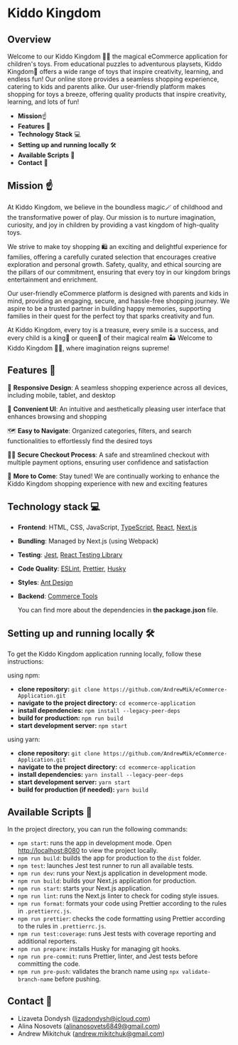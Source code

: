 # Kiddo Kingdom

## Overview

Welcome to our Kiddo Kingdom 🧸🏰 the magical eCommerce application for children's toys. From educational puzzles to adventurous playsets, Kiddo Kingdom🧸 offers a wide range of toys that inspire creativity, learning, and endless fun! Our online store provides a seamless shopping experience, catering to kids and parents alike. Our user-friendly platform makes shopping for toys a breeze, offering quality products that inspire creativity, learning, and lots of fun!

- **Mission**☝️
- **Features** 📘
- **Technology Stack** 💻
- **Setting up and running locally** 🛠️
- **Available Scripts** 📝
- **Contact** 📧

## Mission ☝️

At Kiddo Kingdom, we believe in the boundless magic🪄 of childhood and the transformative power of play. Our mission is to nurture imagination, curiosity, and joy in children by providing a vast kingdom of high-quality toys.

We strive to make toy shopping 🛍 an exciting and delightful experience for families, offering a carefully curated selection that encourages creative exploration and personal growth. Safety, quality, and ethical sourcing are the pillars of our commitment, ensuring that every toy in our kingdom brings entertainment and enrichment.

Our user-friendly eCommerce platform is designed with parents and kids in mind, providing an engaging, secure, and hassle-free shopping journey. We aspire to be a trusted partner in building happy memories, supporting families in their quest for the perfect toy that sparks creativity and fun.

At Kiddo Kingdom, every toy is a treasure, every smile is a success, and every child is a king🤴 or queen👸 of their magical realm 🏜 Welcome to Kiddo Kingdom 🧸🏰, where imagination reigns supreme!

## Features 📘

🎨 **Responsive Design**: A seamless shopping experience across all devices, including mobile, tablet, and desktop

🙂 **Convenient UI**: An intuitive and aesthetically pleasing user interface that enhances browsing and shopping

🗺 **Easy to Navigate**: Organized categories, filters, and search functionalities to effortlessly find the desired toys

👮‍♂️ **Secure Checkout Process**: A safe and streamlined checkout with multiple payment options, ensuring user confidence and satisfaction

🚀 **More to Come**: Stay tuned! We are continually working to enhance the Kiddo Kingdom shopping experience with new and exciting features

## Technology stack 💻

- **Frontend**: HTML, CSS, JavaScript, [TypeScript](https://www.typescriptlang.org/), [React](https://react.dev/), [Next.js](https://nextjs.org/)
- **Bundling**: Managed by Next.js (using Webpack)
- **Testing**: [Jest](https://jestjs.io/), [React Testing Library](https://testing-library.com/)
- **Code Quality**: [ESLint](https://eslint.org/), [Prettier](https://prettier.io/), [Husky](https://typicode.github.io/husky/)
- **Styles**: [Ant Design](https://ant.design/)
- **Backend**: [Commerce Tools](https://commercetools.com/)

  You can find more about the dependencies in **the package.json** file.

## Setting up and running locally 🛠️

To get the Kiddo Kingdom application running locally, follow these instructions:

using npm:

- **clone repository:** `git clone https://github.com/AndrewMik/eCommerce-Application.git`
- **navigate to the project directory:** `cd ecommerce-application`
- **install dependencies:** `npm install --legacy-peer-deps`
- **build for production:** `npm run build`
- **start development server:** `npm start`

using yarn:

- **clone repository:** `git clone https://github.com/AndrewMik/eCommerce-Application.git`
- **navigate to the project directory:** `cd ecommerce-application`
- **install dependencies:** `yarn install --legacy-peer-deps`
- **start development server:** `yarn start`
- **build for production (if needed):** `yarn build`

## Available Scripts 📝

In the project directory, you can run the following commands:

- `npm start`: runs the app in development mode. Open [http://localhost:8080](http://localhost:8080) to view the project locally.
- `npm run build`: builds the app for production to the `dist` folder.
- `npm test`: launches Jest test runner to run all available tests.
- `npm run dev`: runs your Next.js application in development mode.
- `npm run build`: builds your Next.js application for production.
- `npm run start`: starts your Next.js application.
- `npm run lint`: runs the Next.js linter to check for coding style issues.
- `npm run format`: formats your code using Prettier according to the rules in `.prettierrc.js`.
- `npm run prettier`: checks the code formatting using Prettier according to the rules in `.prettierrc.js`.
- `npm run test:coverage`: runs Jest tests with coverage reporting and additional reporters.
- `npm run prepare`: installs Husky for managing git hooks.
- `npm run pre-commit`: runs Prettier, linter, and Jest tests before committing the code.
- `npm run pre-push`: validates the branch name using `npx validate-branch-name` before pushing.

## Contact 📧

- Lizaveta Dondysh (lizadondysh@icloud.com)
- Alina Nosovets (alinanosovets6849@gmail.com)
- Andrew Mikitchuk (andrew.mikitchuk@gmail.com)
